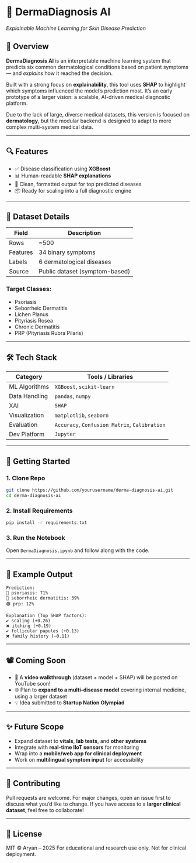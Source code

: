 # 🧠 DermaDiagnosis AI

 *Explainable Machine Learning for Skin Disease Prediction*


## 📌 Overview

**DermaDiagnosis AI** is an interpretable machine learning system that predicts six common dermatological conditions based on patient symptoms — and *explains* how it reached the decision.

Built with a strong focus on **explainability**, this tool uses **SHAP** to highlight which symptoms influenced the model’s prediction most. It’s an early prototype of a larger vision: a scalable, AI-driven medical diagnostic platform.


Due to the lack of large, diverse medical datasets, this version is focused on **dermatology**, but the modular backend is designed to adapt to more complex multi-system medical data.

---

## 🔍 Features

* ✅ Disease classification using **XGBoost**
* 📊 Human-readable **SHAP explanations**
* 💬 Clean, formatted output for top predicted diseases
* 📦 Ready for scaling into a full diagnostic engine

---

## 📂 Dataset Details

| Field    | Description                    |
| -------- | ------------------------------ |
| Rows     | \~500                          |
| Features | 34 binary symptoms             |
| Labels   | 6 dermatological diseases      |
| Source   | Public dataset (symptom-based) |

### Target Classes:

* Psoriasis
* Seborrheic Dermatitis
* Lichen Planus
* Pityriasis Rosea
* Chronic Dermatitis
* PRP (Pityriasis Rubra Pilaris)

---

## 🛠 Tech Stack

| Category      | Tools / Libraries                       |
| ------------- | --------------------------------------- |
| ML Algorithms | `XGBoost`, `scikit-learn`               |
| Data Handling | `pandas`, `numpy`                       |
| XAI           | `SHAP`                                  |
| Visualization | `matplotlib`, `seaborn`                 |
| Evaluation    | `Accuracy`, `Confusion Matrix`, `Calibration` |
| Dev Platform  | `Jupyter`           |

---

## 🚀 Getting Started

### 1. Clone Repo

```bash
git clone https://github.com/yourusername/derma-diagnosis-ai.git
cd derma-diagnosis-ai
```

### 2. Install Requirements

```bash
pip install -r requirements.txt
```

### 3. Run the Notebook

Open `DermaDiagnosis.ipynb` and follow along with the code.

---

## 🧪 Example Output

```
Prediction:
🧪 psoriasis: 71%
🧪 seborrheic dermatitis: 39%
🟢 prp: 12%

Explanation (Top SHAP factors):
✔️ scaling (+0.26)
❌ itching (+0.19)
✔️ follicular papules (+0.13)
❌ family history (–0.11)
```

---

## 📽️ Coming Soon

* 🎥 A **video walkthrough** (dataset + model + SHAP) will be posted on YouTube soon!
* 🌐 Plan to **expand to a multi-disease model** covering internal medicine, using a larger dataset
* 💡 Idea submitted to **Startup Nation Olympiad**

---

## ✨ Future Scope

* Expand dataset to **vitals**, **lab tests**, and **other systems**
* Integrate with **real-time IIoT sensors** for monitoring
* Wrap into a **mobile/web app for clinical deployment**
* Work on **multilingual symptom input** for accessibility

---

## 🤝 Contributing

Pull requests are welcome. For major changes, open an issue first to discuss what you’d like to change.
If you have access to a **larger clinical dataset**, feel free to collaborate!

---

## 📜 License

MIT © Aryan – 2025
For educational and research use only. Not for clinical deployment.


